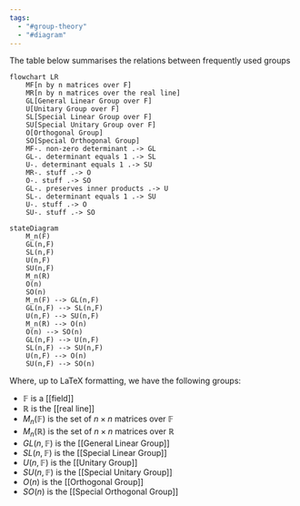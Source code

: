 ```yaml
---
tags:
  - "#group-theory"
  - "#diagram"
---
```

The table below summarises the relations between frequently used groups


```mermaid
flowchart LR
	MF[n by n matrices over F]
	MR[n by n matrices over the real line]
	GL[General Linear Group over F]
	U[Unitary Group over F]
	SL[Special Linear Group over F]
	SU[Special Unitary Group over F]
	O[Orthogonal Group]
	SO[Special Orthogonal Group]
	MF-. non-zero determinant .-> GL
	GL-. determinant equals 1 .-> SL
	U-. determinant equals 1 .-> SU
	MR-. stuff .-> O
	O-. stuff .-> SO
	GL-. preserves inner products .-> U
	SL-. determinant equals 1 .-> SU
	U-. stuff .-> O
	SU-. stuff .-> SO
```


```mermaid
stateDiagram
	M_n(F)
	GL(n,F)
	SL(n,F)
	U(n,F)
	SU(n,F)
	M_n(R)
	O(n)
	SO(n)
	M_n(F) --> GL(n,F)
	GL(n,F) --> SL(n,F)
	U(n,F) --> SU(n,F)
	M_n(R) --> O(n)
	O(n) --> SO(n)
	GL(n,F) --> U(n,F)
	SL(n,F) --> SU(n,F)
	U(n,F) --> O(n)
	SU(n,F) --> SO(n)
```



Where, up to LaTeX formatting, we have the following groups:
- $\mathbb{F}$ is a [[field]]
- $\mathbb{R}$ is the [[real line]]
- $M_n(\mathbb{F})$ is the set of $n \times n$ matrices over $\mathbb{F}$ 
- $M_n(\mathbb{R})$ is  the set of $n \times n$ matrices over $\mathbb{R}$ 
- $GL(n, \mathbb{F})$ is the [[General Linear Group]]
- $SL(n, \mathbb{F})$ is the [[Special Linear Group]]
- $U(n, \mathbb{F})$ is the [[Unitary Group]]
- $SU(n, \mathbb{F})$ is the [[Special Unitary Group]]
- $O(n)$ is the [[Orthogonal Group]]
- $SO(n)$ is the [[Special Orthogonal Group]]